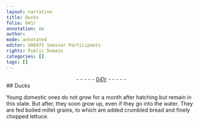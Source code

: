 ```yaml
---
layout: narrative
title: Ducks
folio: 041r
annotation: no
author:
mode: annotated
editor: GR8975 Seminar Participants
rights: Public Domain
categories: []
tags: []
---
```


 <div class="folio" align="center">- - - - - <a href="http://gallica.bnf.fr/ark:/12148/btv1b10500001g/f87.image" target="_blank">041r</a> - - - - - </div>  
## Ducks

 
Young domestic ones do not grow for a month after hatching but remain in this state. But after, they soon grow up, even if they go into the water. They are fed boiled millet grains, to which are added crumbled bread and finely chopped lettuce.
 